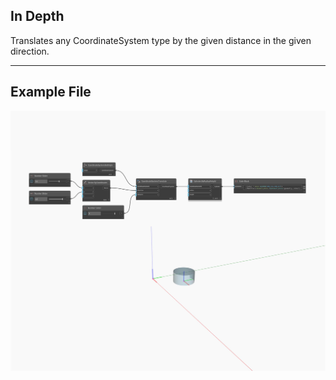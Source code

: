 <!--- Autodesk.DesignScript.Geometry.CoordinateSystem.Translate(direction, distance) --->
<!--- G4FMYWTHURTGUOQQGRPIN6WMHT2BRYZXFVAJBYAUIIJQUAKWSY3Q --->
## In Depth
Translates any CoordinateSystem type by the given distance in the given direction.
___
## Example File

![Translate (direction, distance)](./G4FMYWTHURTGUOQQGRPIN6WMHT2BRYZXFVAJBYAUIIJQUAKWSY3Q_img.jpg)

